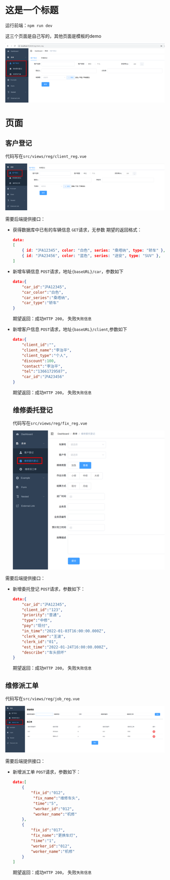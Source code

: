 # 这是一个标题
运行前端：`npm run dev`

这三个页面是自己写的，其他页面是模板的demo

![image-20220104212336269](README.assets/image-20220104212336269-16413026257331.png)

# 页面

## 客户登记

代码写在`src/views/reg/client_reg.vue`

![image-20220104212446039](README.assets/image-20220104212446039-16413026873532.png)

需要后端提供接口：

- 获得数据库中已有的车辆信息
  `GET`请求，无参数
  期望的返回格式：

  ```json
  data:
  [
      { id: "沪A12345", color: "白色", series: "桑塔纳", type: "轿车" },
      { id: "沪A23456", color: "蓝色", series: "途安", type: "SUV" },
  ]
  ```

- 新增车辆信息
  `POST`请求，地址`{baseURL}/car`，参数如下

  ```json
  data:{
      "car_id":"沪A12345",
      "car_color":"白色",
      "car_series":"桑塔纳",
      "car_type":"轿车"
  }
  ```

  期望返回：成功`HTTP 200`， 失败`失败信息`

- 新增客户信息
  `POST`请求，地址`{baseURL}/client`,参数如下

  ```json
  data:{
      "client_id":"",
      "client_name":"李治平",
      "client_type":"个人",
      "discount":100,
      "contact":"李治平",
      "tel":"13661729587",
      "car_id":"沪A23456"
  }
  ```

  期望返回：成功`HTTP 200`， 失败`失败信息`

  ## 维修委托登记

  代码写在`src/views/reg/fix_reg.vue`

  ![image-20220104213523347](README.assets/image-20220104213523347-16413033251163.png)

需要后端提供接口：

- 新增委托登记
  `POST`请求，参数如下：

  ```json
  data:{
      "car_id":"沪A12345",
      "client_id":"123",
      "priority":"普通",
      "type":"中修",
      "pay":"现付",
      "in_time":"2022-01-03T16:00:00.000Z",
      "clerk_name":"王波",
      "clerk_id":"01",
      "est_time":"2022-01-24T16:00:00.000Z",
      "describe":"车头损坏"
  }
  ```

  期望返回：成功`HTTP 200`， 失败`失败信息`

## 维修派工单

代码写在`src/views/reg/job_reg.vue`

![image-20220104214234650](README.assets/image-20220104214234650.png)

需要后端提供接口：

- 新增派工单
  `POST`请求，参数如下：

  ```json
  data:[
      {
          "fix_id":"012",
           "fix_name":"维修车头",
           "time":"5",
           "worker_id":"012",
           "worker_name":"机修"
      },
      {
          "fix_id":"017",
          "fix_name":"更换车灯",
          "time":"1",
          "worker_id":"012",
          "worker_name":"机修"
      }
  ]
  ```

  期望返回：成功`HTTP 200`， 失败`失败信息`